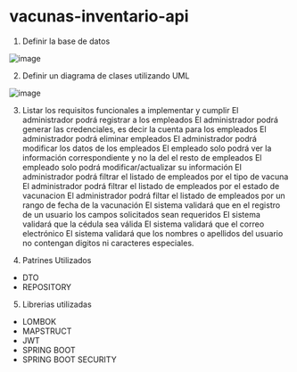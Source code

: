 # vacunas-inventario-api

1. Definir la base de datos

![image](https://user-images.githubusercontent.com/70295855/184644076-4fbd4534-434b-4464-a623-e979cf531c27.png)

2. Definir un diagrama de clases utilizando UML

![image](https://user-images.githubusercontent.com/70295855/184644139-6b161967-8b7f-4123-b979-081249557c22.png)


3. Listar los requisitos funcionales a implementar y cumplir
El administrador podrá registrar a los empleados
El administrador podrá generar las credenciales, es decir la cuenta para los empleados
El administrador podrá eliminar empleados
El administrador podrá modificar los datos de los empleados
El empleado solo podrá ver la información correspondiente y no la del el resto de empleados
El empleado solo podrá modificar/actualizar su información
El administrador podrá filtrar el listado de empleados por el tipo de vacuna
El administrador podrá filtrar el listado de empleados por el estado de vacunacion
El administrador podrá filtar el listado de empleados por un rango de fecha de la vacunación
El sistema validará que en el registro de un usuario los campos solicitados sean requeridos
El sistema validará que la cédula sea válida
El sistema validará que el correo electrónico
El sistema validará que los nombres o apellidos del usuario no contengan digitos ni caracteres especiales.

4. Patrines Utilizados
- DTO
- REPOSITORY

5. Librerias utilizadas
- LOMBOK
- MAPSTRUCT
- JWT
- SPRING BOOT
- SPRING BOOT SECURITY
